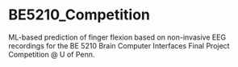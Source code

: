 # BE5210_Competition
ML-based prediction of finger flexion based on non-invasive EEG recordings for the BE 5210 Brain Computer Interfaces Final Project Competition @ U of Penn.